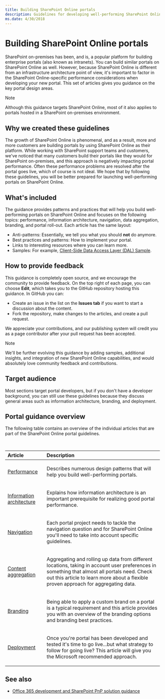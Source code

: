 ```yaml
---
title: Building SharePoint Online portals
description: Guidelines for developing well-performing SharePoint Online portals. 
ms.date: 4/30/2018
---
```


# Building SharePoint Online portals

SharePoint on-premises has been, and is, a popular platform for building enterprise portals (also known as intranets). You can build similar portals on SharePoint Online as well. However, because SharePoint Online is different from an infrastructure architecture point of view, it's important to factor in the SharePoint Online-specific performance considerations when developing your new portal. This set of articles gives you guidance on the key portal design areas.

> [!NOTE] 
> Although this guidance targets SharePoint Online, most of it also applies to portals hosted in a SharePoint on-premises environment.

## Why we created these guidelines

The growth of SharePoint Online is phenomenal, and as a result, more and more customers are building portals by using SharePoint Online as their platform. While working with SharePoint support teams and customers, we've noticed that many customers build their portals like they would for SharePoint on-premises, and this approach is negatively impacting portal performance. Often these performance problems are resolved after the portal goes live, which of course is not ideal. We hope that by following these guidelines, you will be better prepared for launching well-performing portals on SharePoint Online.

## What's included

The guidance provides patterns and practices that will help you build well-performing portals on SharePoint Online and focuses on the following topics: performance, information architecture, navigation, data aggregation, branding, and portal roll-out. Each article has the same layout:

- Anti-patterns: Essentially, we tell you what you should **not** do anymore.
- Best practices and patterns: How to implement your portal.
- Links to interesting resources where you can learn more.
- Samples: For example, [Client-Side Data Access Layer (DAL) Sample](https://github.com/SharePoint/PnP/tree/master/Samples/Portal.DataAccessLayer).

## How to provide feedback

This guidance is completely open source, and we encourage the community to provide feedback. On the top right of each page, you can choose **Edit**, which takes you to the GitHub repository hosting this guidance. In GitHub you can: 

- Create an issue in the list on the **Issues tab** if you want to start a discussion about the content.
- Fork the repository, make changes to the articles, and create a pull request. 

We appreciate your contributions, and our publishing system will credit you as a page contributor after your pull request has been accepted.

> [!NOTE] 
> We'll be further evolving this guidance by adding samples, additional insights, and integration of new SharePoint Online capabilities, and would absolutely love community feedback and contributions.

## Target audience

Most sections target portal developers, but if you don't have a developer background, you can still use these guidelines because they discuss general areas such as information architecture, branding, and deployment.

## Portal guidance overview

The following table contains an overview of the individual articles that are part of the SharePoint Online portal guidelines.

<br/>

|Article|Description|
|:-----|:-----|
|[Performance](portal-performance.md)|<p>Describes numerous design patterns that will help you build well-performing portals.</p>|
|[Information architecture](portal-information-architecture.md)|<p>Explains how information architecture is an important prerequisite for realizing good portal performance.</p>|
|[Navigation](portal-navigation.md)|<p>Each portal project needs to tackle the navigation question and for SharePoint Online you'll need to take into account specific guidelines.</p>|
|[Content aggregation](portal-data-aggregation.md)|<p>Aggregating and rolling up data from different locations, taking in account user preferences in something that almost all portals need. Check out this article to learn more about a flexible proven approach for aggregating data.</p>|
|[Branding](portal-branding.md)|<p>Being able to apply a custom brand on a portal is a typical requirement and this article provides you with an overview of the branding options and branding best practices.</p></p>|
|[Deployment](portal-rollout.md)|<p>Once you're portal has been developed and tested it's time to go live...but what strategy to follow for going live? This article will give you the Microsoft recommended approach.</p><p>|

## See also

- [Office 365 development and SharePoint PnP solution guidance](office-365-development-patterns-and-practices-solution-guidance.md)